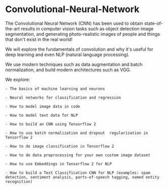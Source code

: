 # Convolutional-Neural-Network

 The Convolutional Neural Network (CNN) has been used to obtain state-of-the-art results in computer vision tasks such as object detection image segmentation, and generating photo-realistic images of people and things that don't exist in the real world!

 We will explore the fundamentals of convolution and why it's useful for deep learning and even NLP (natural language processing).

 We use modern techniques such as data augmentation and batch normalization, and build modern architectures such as VGG.

 We explore: 

    - The basics of machine learning and neurons 

    - Neural networks for classification and regression 

    - How to model image data in code

    - How to model text data for NLP 

    - How to build an CNN using Tensorflow 2

    - How to use batch normalization and dropout  regularization in Tensorflow 2

    - How to do image classification in Tensorflow 2

    - How to do data preprocessing for your own custom image dataset

    - How to use Embeddings in Tensorflow 2 for NLP

    - How to build a Text Classification CNN for NLP (examples: spam detection, sentiment analysis, parts-of-speech tagging, named entity recognition)
